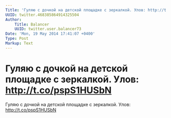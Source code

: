 ```yaml
---
Title: 'Гуляю с дочкой на детской площадке с зеркалкой. Улов: http://t.co/pspS1HUSbN'
UUID: twitter.468385864914325504
Author:
    Title: Balancer
    UUID: twitter.user.balancer73
Date: 'Mon, 19 May 2014 17:41:07 +0400'
Type: Post
Markup: Text
---
```


# Гуляю с дочкой на детской площадке с зеркалкой. Улов: http://t.co/pspS1HUSbN

Гуляю с дочкой на детской площадке с зеркалкой. Улов:
http://t.co/pspS1HUSbN
